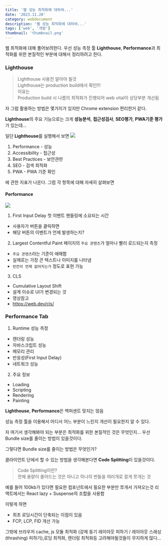 ```yaml
---
title: '웹 성능 최적화에 대하여...'
date: '2023.11.20'
category: webdocument
description: '웹 성능 최적화에 대하여...'
tags: ['web', '개발']
thumbnail: 'thumbnail.png'
---
```


웹 최적화에 대해 풀어보려한다. 우선 성능 측정 툴 **Lighthouse**, **Performance**과 최적화를 위한 본질적인 부분에 대해서 정리하려고 한다.


### Lighthouse

> Lighthouse 사용전 알아야 될것<br>
Lighthouse는 production build에서 확인!!!<br>
이유는 <br>
Production build 시 나름의 최적화가 진행되어 web vital이 상당부분 개선됨<br>

자 그럼 활용하는 방법은 몇가지가 있지만 Chrome extension 편리한거 같다. 

**Lighthouse**의 주요 기능으로는 크게 **성능분석**, **접근성검사**, **SEO평가**, **PWA기준 평가** 가 있는데...

일단 **Lighthouse**를 실행해서 보면
![](/images/posts/web-optimization/lighthouse.png)

1. Performance - 성능
2. Accessibility - 접근성
3. Best Practices - 보안관련
4. SEO - 검색 최적화
5. PWA - PWA 기준 확인

에 관한 지표가 나온다.
그럼 각 항목에 대해 자세히 살펴보면

#### Performance
![](/images/posts/web-optimization/performance01.png)

1. First Input Delay 
첫 이벤트 핸들링에 소요되는 시간
- 사용자가 버튼을 클릭하면
- 해당 버튼의 이벤트가 언제 발생하는지?

2. Largest Contentful Paint
페이지의 `주요 콘텐츠`가 얼마나 빨리 로드되는지 측정
- `주요 콘텐츠`라는 기준이 애매함
- 실제로는 가장 큰 텍스트나 이미지를 나타냄
- `빈칸이 언제 없어지는가` 정도로 표현 가능

3. CLS
- Cumulative Layout Shift
-  설계 이슈로 UI가 변경되는 것
- 영상참고
- https://web.dev/cls/




### Performance Tab

1. Runtime 성능 측정
- 렌더링 성능
- 자바스크립트 성능
- 메모리 관리
- 반응성(First Input Delay)
- 네트워크 성능

2. 주요 정보
- Loading
- Scripting
- Rendering
- Painting


**Lighthouse**, **Performance**은 백퍼센트 맞지는 않음

성능 측정 툴을 이용해서 어디서 어느 부분이 느린지 개선이 필요한지 알 수 있다.


자 여기서 생각해봐야 되는 부분은 최적화를 위한 본질적인 것은 무엇인지...
우선 Bundle size를 줄이는 방법이 있을것이다.

그렇다면 Bundle size를 줄이는 방법은 무엇인가?

클라이언트 단에서 할 수 있는 방법을 생각해본다면 **Code Splitting**이 있을것이다.

> Code Splitting이란? <br>
전체 용량이 줄어드는 것은 아니고 하나의 번들을 여러개로 잘게 쪼개는 것

예를 들어 100kb가 있다면 필요한 컴포넌트에서 필요한 부분만 쪼개서 가져오는것
리액트에서는 React lazy + Suspense의 조합을 사용함

이렇게 하면
- 최초 로딩시간이 단축되는 이점이 있음
- FCP, LCP, FID 개선 가능


그밖에 브라우저 cache, js 모듈 최적화 (강제 동기 레이아웃 피하기 / 레이아웃 스래싱(thrashing) 피하기),로딩 최적화, 렌더링 최적화등 고려해야될것들이 무지하게 많다...